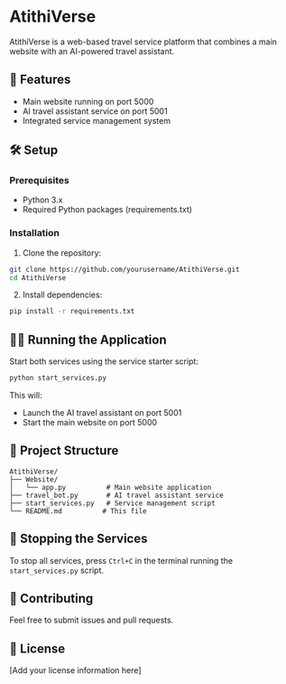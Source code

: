 # AtithiVerse

AtithiVerse is a web-based travel service platform that combines a main website with an AI-powered travel assistant.

## 🚀 Features

- Main website running on port 5000
- AI travel assistant service on port 5001
- Integrated service management system

## 🛠️ Setup

### Prerequisites

- Python 3.x
- Required Python packages (requirements.txt)

### Installation

1. Clone the repository:
```bash
git clone https://github.com/yourusername/AtithiVerse.git
cd AtithiVerse
```

2. Install dependencies:
```bash
pip install -r requirements.txt
```

## 🏃‍♂️ Running the Application

Start both services using the service starter script:

```bash
python start_services.py
```

This will:
- Launch the AI travel assistant on port 5001
- Start the main website on port 5000

## 📁 Project Structure

```
AtithiVerse/
├── Website/
│   └── app.py          # Main website application
├── travel_bot.py       # AI travel assistant service
├── start_services.py   # Service management script
└── README.md          # This file
```

## 🛑 Stopping the Services

To stop all services, press `Ctrl+C` in the terminal running the `start_services.py` script.

## 👥 Contributing

Feel free to submit issues and pull requests.

## 📝 License

[Add your license information here]